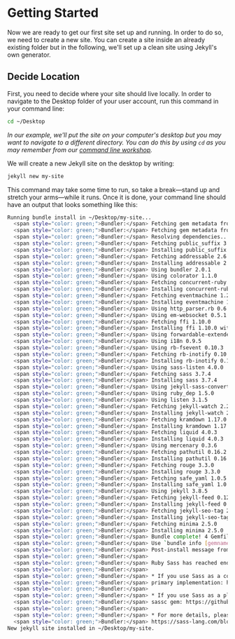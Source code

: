 # Getting Started

Now we are ready to get our first site set up and running. In order to do so, we need to create a new site. You can create a site inside an already existing folder but in the following, we'll set up a clean site using Jekyll's own generator.

## Decide Location

First, you need to decide where your site should live locally. In order to navigate to the Desktop folder of your user account, run this command in your command line:

```sh
cd ~/Desktop
```

_In our example, we'll put the site on your computer's desktop but you may want to navigate to a different directory. You can do this by using `cd` as you may remember from our [command line workshop](http://www.github.com/DHRI-Curriculum/command-line)._

We will create a new Jekyll site on the desktop by writing:

```sh
jekyll new my-site
```

This command may take some time to run, so take a break—stand up and stretch your arms—while it runs. Once it is done, your command line should have an output that looks something like this:

```sh
Running bundle install in ~/Desktop/my-site... 
  <span style="color: green;">Bundler:</span> Fetching gem metadata from https://rubygems.org/...........
  <span style="color: green;">Bundler:</span> Fetching gem metadata from https://rubygems.org/.
  <span style="color: green;">Bundler:</span> Resolving dependencies...
  <span style="color: green;">Bundler:</span> Fetching public_suffix 3.0.3
  <span style="color: green;">Bundler:</span> Installing public_suffix 3.0.3
  <span style="color: green;">Bundler:</span> Fetching addressable 2.6.0
  <span style="color: green;">Bundler:</span> Installing addressable 2.6.0
  <span style="color: green;">Bundler:</span> Using bundler 2.0.1
  <span style="color: green;">Bundler:</span> Using colorator 1.1.0
  <span style="color: green;">Bundler:</span> Fetching concurrent-ruby 1.1.5
  <span style="color: green;">Bundler:</span> Installing concurrent-ruby 1.1.5
  <span style="color: green;">Bundler:</span> Fetching eventmachine 1.2.7
  <span style="color: green;">Bundler:</span> Installing eventmachine 1.2.7 with native extensions
  <span style="color: green;">Bundler:</span> Using http_parser.rb 0.6.0
  <span style="color: green;">Bundler:</span> Using em-websocket 0.5.1
  <span style="color: green;">Bundler:</span> Fetching ffi 1.10.0
  <span style="color: green;">Bundler:</span> Installing ffi 1.10.0 with native extensions
  <span style="color: green;">Bundler:</span> Using forwardable-extended 2.6.0
  <span style="color: green;">Bundler:</span> Using i18n 0.9.5
  <span style="color: green;">Bundler:</span> Using rb-fsevent 0.10.3
  <span style="color: green;">Bundler:</span> Fetching rb-inotify 0.10.0
  <span style="color: green;">Bundler:</span> Installing rb-inotify 0.10.0
  <span style="color: green;">Bundler:</span> Using sass-listen 4.0.0
  <span style="color: green;">Bundler:</span> Fetching sass 3.7.4
  <span style="color: green;">Bundler:</span> Installing sass 3.7.4
  <span style="color: green;">Bundler:</span> Using jekyll-sass-converter 1.5.2
  <span style="color: green;">Bundler:</span> Using ruby_dep 1.5.0
  <span style="color: green;">Bundler:</span> Using listen 3.1.5
  <span style="color: green;">Bundler:</span> Fetching jekyll-watch 2.2.1
  <span style="color: green;">Bundler:</span> Installing jekyll-watch 2.2.1
  <span style="color: green;">Bundler:</span> Fetching kramdown 1.17.0
  <span style="color: green;">Bundler:</span> Installing kramdown 1.17.0
  <span style="color: green;">Bundler:</span> Fetching liquid 4.0.3
  <span style="color: green;">Bundler:</span> Installing liquid 4.0.3
  <span style="color: green;">Bundler:</span> Using mercenary 0.3.6
  <span style="color: green;">Bundler:</span> Fetching pathutil 0.16.2
  <span style="color: green;">Bundler:</span> Installing pathutil 0.16.2
  <span style="color: green;">Bundler:</span> Fetching rouge 3.3.0
  <span style="color: green;">Bundler:</span> Installing rouge 3.3.0
  <span style="color: green;">Bundler:</span> Fetching safe_yaml 1.0.5
  <span style="color: green;">Bundler:</span> Installing safe_yaml 1.0.5
  <span style="color: green;">Bundler:</span> Using jekyll 3.8.5
  <span style="color: green;">Bundler:</span> Fetching jekyll-feed 0.12.1
  <span style="color: green;">Bundler:</span> Installing jekyll-feed 0.12.1
  <span style="color: green;">Bundler:</span> Fetching jekyll-seo-tag 2.6.0
  <span style="color: green;">Bundler:</span> Installing jekyll-seo-tag 2.6.0
  <span style="color: green;">Bundler:</span> Fetching minima 2.5.0
  <span style="color: green;">Bundler:</span> Installing minima 2.5.0
  <span style="color: green;">Bundler:</span> Bundle complete! 4 Gemfile dependencies, 29 gems now installed.
  <span style="color: green;">Bundler:</span> Use `bundle info [gemname]` to see where a bundled gem is installed.
  <span style="color: green;">Bundler:</span> Post-install message from sass:
  <span style="color: green;">Bundler:</span> 
  <span style="color: green;">Bundler:</span> Ruby Sass has reached end-of-life and should no longer be used.
  <span style="color: green;">Bundler:</span> 
  <span style="color: green;">Bundler:</span> * If you use Sass as a command-line tool, we recommend using Dart Sass, the new
  <span style="color: green;">Bundler:</span> primary implementation: https://sass-lang.com/install
  <span style="color: green;">Bundler:</span> 
  <span style="color: green;">Bundler:</span> * If you use Sass as a plug-in for a Ruby web framework, we recommend using the
  <span style="color: green;">Bundler:</span> sassc gem: https://github.com/sass/sassc-ruby#readme
  <span style="color: green;">Bundler:</span> 
  <span style="color: green;">Bundler:</span> * For more details, please refer to the Sass blog:
  <span style="color: green;">Bundler:</span> https://sass-lang.com/blog/posts/7828841The dependency tzinfo-data (>= 0) will be unused by any of the platforms Bundler is installing for. Bundler is installing for ruby but the dependency is only for x86-mingw32, x86-mswin32, x64-mingw32, java. To add those platforms to the bundle, run `bundle lock --add-platform x86-mingw32 x86-mswin32 x64-mingw32 java`.
New jekyll site installed in ~/Desktop/my-site. 
```
